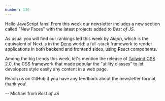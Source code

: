 ```yaml
---
number: 130
---
```

Hello JavaScript fans!
From this week our newsletter includes a new section called "New Faces" with the latest projects added to _Best of JS_.

As usual you will find our rankings led this week by _Aleph_, which is the equivalent of Next.js in the [Deno](https://deno.land/) world: a full-stack framework to render applications in both backend and frontend sides, using React components.

Among the big trends this week, let's mention the release of [Tailwind CSS](https://tailwindcss.com/) 2.0, the CSS framework that made popular the "utility classes" to let developers style easily any content in a web page.

Reach us on GitHub if you have any feedback about the newsletter format, thank you!

-- Michael from _Best of JS_
